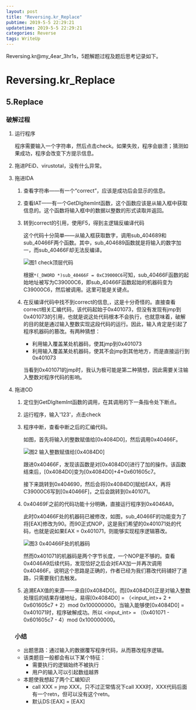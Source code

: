 ```yaml
---
layout: post
title: "Reversing.kr_Replace"
pubtime: 2019-5-5 22:29:21
updatetime: 2019-5-5 22:29:21
categories: Reverse
tags: WriteUp
---
```


Reversing.kr@my_4ear_3hr1s，5题解题过程及题后思考记录如下。

# Reversing.kr_Replace

## 5.Replace

### 破解过程

1. 运行程序

   程序需要输入一个字符串，然后点击check。如果失败，程序会崩溃；猜测如果成功，程序会改变下方提示信息。

2. 拖进PEiD、virustotal，没有什么异常。

3. 拖进IDA

   1. 查看字符串——有一个“correct”，应该是成功后会显示的信息。

   2. 查看IAT——有一个GetDlgItemInt函数，这个函数应该是从输入框中获取信息的。这个函数将输入框中的数据以整数的形式读取并返回。

   3. 转到correct的引用，使用F5，得到主逻辑反编译代码

      这个代码十分简单——从输入框获取数字，调用sub_404689和sub_40466F两个函数。其中，sub_404689函数就是将输入的数字加一，而sub_40466F却无法反编译。

      ![图1 check顶层代码](https://chrishuppor.github.io/image/Snipaste_2019-05-05_21-29-33.PNG)

      根据```*(_DWORD *)sub_40466F = 0xC39000C6```可知，sub_40466F函数的起始地址被写为C39000C6，即sub_40466F函数起始的机器码变为C39000C6，然后被调用。这里可能是关键点。

   4. 在反编译代码中找不到correct的信息,，这是十分奇怪的。直接查看correct相关汇编代码，该代码起始于0x401073，但没有发现有jmp到0x401073的引用，也就是说这处代码根本不会执行，也就意味着，破解的目的就是通过输入整数实现这段代码的运行。因此，输入肯定是引起了程序机器码的篡改。有两种猜想：

      * 利用输入覆盖某处机器码，使其jmp到0x401073
      * 利用输入覆盖某处机器码，使其不会jmp到其他地方，而是直接运行到0x401073

      当看到0x401071的jmp时，我认为极可能是第二种猜想，因此需要关注输入整数对程序代码的影响。

4. 拖进OD

   1. 定位到GetDlgItemInt函数的调用，在其调用的下一条指令处下断点。

   2. 运行程序，输入'123'，点击check

   3. 程序中断，查看中断之后的汇编代码。

      如图，首先将输入的整数赋值给[0x4084D0]，然后调用0x40466F。

      ![图2 输入整数赋值给[0x4084D0]](https://chrishuppor.github.io/image/Snipaste_2019-05-05_21-39-51.PNG)

      跟进0x40466F，发现该函数是对[0x4084D0]进行了加的操作。该函数结束后，[0x4084D0]变为[0x4084D0]+4+0x601605c7。

      接下来跳转到0x404690，然后会将[0x4084D0]赋给EAX，再将C39000C6写到[0x40466F]，之后会跳转到0x401071。

   4. 0x40469F之前的代码功能十分明确，直接运行程序到0x4046A9。

      此时0x40466F处的机器码已被修改，如图，sub_40466F的功能变为了将[EAX]修改为90。而90正式NOP，这是我们希望的0x401071处的代码，也就是说如果EAX = 0x401071，则能够实现程序逻辑篡改。

      ![图3 0x40466F处的机器码](https://chrishuppor.github.io/image/Snipaste_2019-05-05_22-01-22.PNG)

      然而0x401071的机器码是两个字节长度，一个NOP是不够的。查看0x4046A9后续代码，发现恰好之后会对EAX加一并再次调用0x40466F。说明这个思路是正确的，作者已经为我们篡改代码铺好了道路，只需要我们去触发。

   5. 追溯EAX值的来源——来自[0x4084D0]。而[0x4084D0]正是对输入整数处理后的结果存储地址，易得[0x4084D0] = （<input_int>+ 2 + 0x601605c7 + 2）mod 0x100000000。当输入能够使[0x4084D0] = 0x401071时，程序破解成功。所以 <input_int> = （0x401071 - 0x601605c7 - 4）mod 0x100000000。

   ### 小结

   * 出题思路：通过输入的数据覆写程序代码，从而篡改程序逻辑。
   * 该类题目一般都会有以下某个特征：
     * 需要执行的逻辑始终不被执行
     * 用户的输入可以引起数组越界
   * 本题使我想起了两个汇编知识
     * call XXX = jmp XXX，只不过正常情况下call XXX时，XXX代码后面有一个retn，但可以没有这个retn。
     * 默认DS:[EAX] = [EAX]